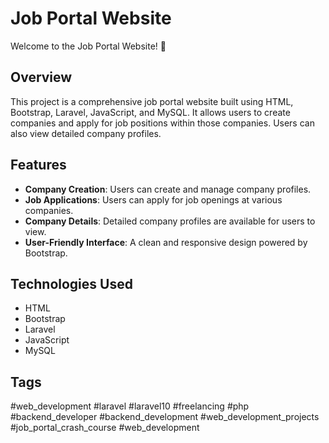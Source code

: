 # Job Portal Website

Welcome to the Job Portal Website! 🚀

## Overview
This project is a comprehensive job portal website built using HTML, Bootstrap, Laravel, JavaScript, and MySQL. It allows users to create companies and apply for job positions within those companies. Users can also view detailed company profiles.

## Features
- **Company Creation**: Users can create and manage company profiles.
- **Job Applications**: Users can apply for job openings at various companies.
- **Company Details**: Detailed company profiles are available for users to view.
- **User-Friendly Interface**: A clean and responsive design powered by Bootstrap.

## Technologies Used
- HTML
- Bootstrap
- Laravel
- JavaScript
- MySQL



## Tags
#web_development #laravel #laravel10 #freelancing #php #backend_developer #backend_development #web_development_projects #job_portal_crash_course #web_development
